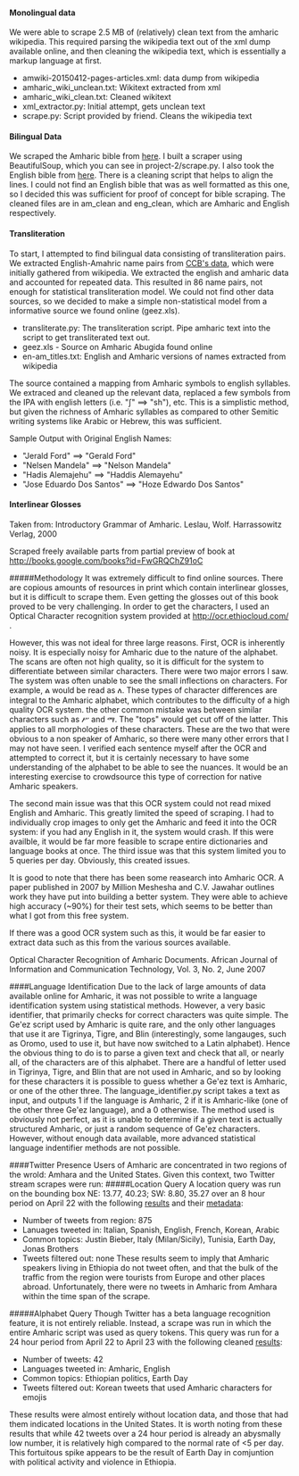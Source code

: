 #### Monolingual data
We were able to scrape 2.5 MB of (relatively) clean text from the amharic wikipedia. This required parsing the wikipedia text out of the xml dump available online, and then cleaning the wikipedia text, which is essentially a markup language at first.
 - amwiki-20150412-pages-articles.xml: data dump from wikipedia
 - amharic_wiki_unclean.txt: Wikitext extracted from  xml
 - amharic_wiki_clean.txt: Cleaned wikitext
 - xml_extractor.py: Initial attempt, gets unclean text
 - scrape.py: Script provided by friend. Cleans the wikipedia text

#### Bilingual Data
We scraped the Amharic bible from [here](https://bible.org/foreign/amharic/). I built a scraper using BeautifulSoup, which you can see in project-2/scrape.py. I also took the English bible from [here](http://www.vatican.va/archive/bible/genesis/documents/bible_genesis_en.html). There is a cleaning script that helps to align the lines. I could not find an English bible that was as well formatted as this one, so I decided this was sufficient for proof of concept for bible scraping. The cleaned files are in am_clean and eng_clean, which are Amharic and English respectively. 

#### Transliteration
To start, I attempted to find bilingual data consisting of transliteration pairs. We extracted English-Amahric name pairs from [CCB's data](http://www.cis.upenn.edu/~ccb/data/transliteration/wikipedia\_names.gz), which were initially gathered from wikipedia. We extracted the english and amharic data and accounted for repeated data. This resulted in 86 name pairs, not enough for statistical transliteration model. We could not find other data sources, so we decided to make a simple non-statistical model from a informative source we found online (geez.xls). 
 - transliterate.py: The transliteration script. Pipe amharic text into the script to get transliterated text out.
 - geez.xls - Source on Amharic Abugida found online
 - en-am_titles.txt: English and Amharic versions of names extracted from wikipedia

The source contained a mapping from Amharic symbols to english syllables. We extraced and cleaned up the relevant data, replaced a few symbols from the IPA with english letters (i.e. "ʃ" ==> "sh"), etc. This is a simplistic method, but given the richness of Amharic syllables as compared to other Semitic writing systems like Arabic or Hebrew, this was sufficient.

Sample Output with Original English Names:
 - "Jerald Ford" ==> "Gerald Ford"
 - "Nelsen Mandela" ==> "Nelson Mandela"
 - "Hadis Alemajehu" ==> "Haddis Alemayehu"
 - "Jose Eduardo Dos Santos" ==> "Hoze Edwardo Dos Santos"

#### Interlinear Glosses
Taken from:
Introductory Grammar of Amharic. Leslau, Wolf. Harrassowitz Verlag, 2000

Scraped freely available parts from partial preview of book at http://books.google.com/books?id=FwGRQChZ91oC

#####Methodology
 It was extremely difficult to find online sources. There are copious amounts of resources in print which contain interlinear glosses, but it is difficult to scrape them. Even getting the glosses out of this book proved to be very challenging. In order to get the characters, I used an Optical Character recognition system provided at http://ocr.ethiocloud.com/ .

However, this was not ideal for three large reasons. First, OCR is inherently noisy. It is especially noisy for Amharic due to the nature of the alphabet. The scans are often not high quality, so it is difficult for the system to differentiate between similar characters. There were two major errors I saw. The system was often unable to see the small inflections on characters. For example, ል would be read as ለ. These types of character differences are integral to the Amharic alphabet, which contributes to the difficulty of a high quality OCR system. the other common mistake was between similar characters such as ሥ and ማ. The "tops" would get cut off of the latter. This applies to all morphologies of these characters. These are the two that were obvious to a non speaker of Amharic, so there were many other errors that I may not have seen. I verified each sentence myself after the OCR and attempted to correct it, but it is certainly necessary to have some understanding of the alphabet to be able to see the nuances. It would be an interesting exercise to crowdsource this type of correction for native Amharic speakers.  

The second main issue was that this OCR system could not read mixed English and Amharic. This greatly limited the speed of scraping. I had to individually crop images to only get the Amharic and feed it into the OCR system: if you had any English in it, the system would crash. If this were availble, it would be far more feasible to scrape entire dictionaries and language books at once. 
The third issue was that this system limited you to 5 queries per day. Obviously, this created issues. 

It is good to note that there has been some reasearch into Amharic OCR. A paper published in 2007 by Million Meshesha and C.V. Jawahar outlines work they have put into building a better system. They were able to achieve high accuracy (~90%) for their test sets, which seems to be better than what I got from this free system.  

If there was a good OCR system such as this, it would be far easier to extract data such as this from the various sources available. 


Optical Character Recognition of Amharic Documents. African Journal of Information and Communication Technology, Vol. 3, No. 2, June 2007



####Language Identification
 Due to the lack of large amounts of data available online for Amharic, it was not possible to write a language identification system using statistical methods. However, a very basic identifier, that primarily checks for correct characters was quite simple. The Ge'ez script used by Amharic is quite rare, and the only other languages that use it are Tigrinya, Tigre, and Blin (interestingly, some langauges, such as Oromo, used to use it, but have now switched to a Latin alphabet). Hence the obvious thing to do is to parse a given text and check that all, or nearly all, of the characters are of this alphabet. There are a handful of letter used in Tigrinya, Tigre, and Blin that are not used in Amharic, and so by looking for these characters it is possible to guess whether a Ge'ez text is Amharic, or one of the other three. The language_identifier.py script takes a text as input, and outputs 1 if the language is Amharic, 2 if it is Amharic-like (one of the other three Ge'ez language), and a 0 otherwise. The method used is obviously not perfect, as it is unable to determine if a given text is actually structured Amharic, or just a random sequence of Ge'ez characters. However, without enough data available, more advanced statistical language indentifier methods are not possible. 


####Twitter Presence
Users of Amharic are concentrated in two regions of the wrold: Amhara and the United States. Given this context, two Twitter stream scrapes were run:
#####Location Query
A location query was run on the bounding box NE: 13.77, 40.23; SW: 8.80, 35.27 over an 8 hour period on April 22 with the following [results](https://github.com/leejcw/amharic-data/blob/master/unicode.out) and their [metadata](https://github.com/leejcw/amharic-data/blob/master/scrape.json):

 - Number of tweets from region: 875
 - Lanuages tweeted in: Italian, Spanish, English, French, Korean, Arabic
 - Common topics: Justin Bieber, Italy (Milan/Sicily), Tunisia, Earth Day, Jonas Brothers
 - Tweets filtered out: none
These results seem to imply that Amharic speakers living in Ethiopia do not tweet often, and that the bulk of the traffic from the region were tourists from Europe and other places abroad. Unfortunately, there were no tweets in Amharic from Amhara within the time span of the scrape.

#####Alphabet Query
Though Twitter has a beta language recognition feature, it is not entirely reliable. Instead, a scrape was run in which the entire Amharic script was used as query tokens. This query was run for a 24 hour period from April 22 to April 23 with the following cleaned [results](https://github.com/leejcw/amharic-data/blob/master/amharic.out):

 - Number of tweets: 42
 - Languages tweeted in: Amharic, English
 - Common topics: Ethiopian politics, Earth Day
 - Tweets filtered out: Korean tweets that used Amharic characters for emojis

These results were almost entirely without location data, and those that had them indicated locations in the United States. It is worth noting from these results that while 42 tweets over a 24 hour period is already an abysmally low number, it is relatively high compared to the normal rate of <5 per day. This fortuitous spike appears to be the result of Earth Day in comjuntion with political activity and violence in Ethiopia.



